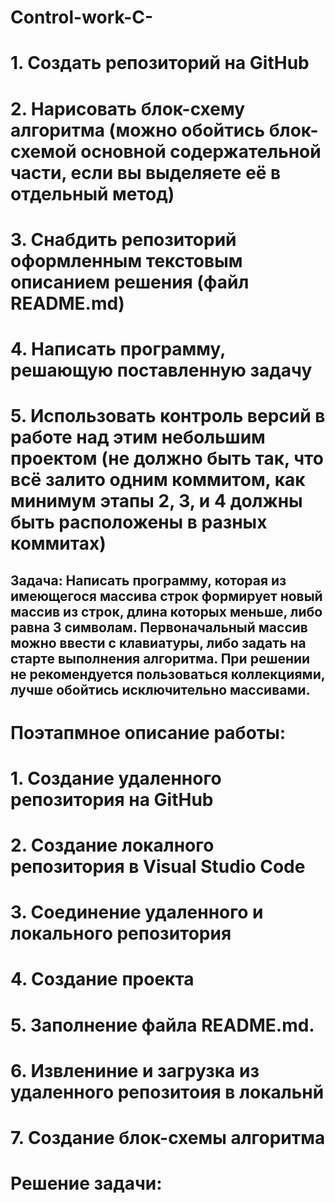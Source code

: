 # **Control-work-C-**
# 1. Создать репозиторий на GitHub
# 2. Нарисовать блок-схему алгоритма (можно обойтись блок-схемой основной содержательной части, если вы выделяете её в отдельный метод)
# 3. Снабдить репозиторий оформленным текстовым описанием решения (файл README.md)
# 4. Написать программу, решающую поставленную задачу
# 5. Использовать контроль версий в работе над этим небольшим проектом (не должно быть так, что всё залито одним коммитом, как минимум этапы 2, 3, и 4 должны быть расположены в разных коммитах)
## Задача: Написать программу, которая из имеющегося массива строк формирует новый массив из строк, длина которых меньше, либо равна 3 символам. Первоначальный массив можно ввести с клавиатуры, либо задать на старте выполнения алгоритма. При решении не рекомендуется пользоваться коллекциями, лучше обойтись исключительно массивами.
# **Поэтапмное описание работы:**
# 1. Создание удаленного репозитория на GitHub
# 2. Создание локалного репозитория  в Visual Studio Code
# 3. Соединение удаленного и локального репозитория
# 4. Создание проекта 
# 5. Заполнение файла README.md.
# 6. Извлениние и загрузка из удаленного репозитоия в локальнй 
# 7. Создание блок-схемы алгоритма 

# Решение задачи: #
